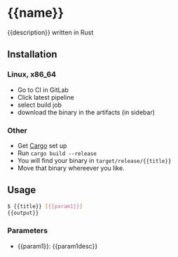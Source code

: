 # {{name}}
{{description}} written in Rust

## Installation
### Linux, x86_64
 * Go to CI in GitLab
 * Click latest pipeline
 * select build job
 * download the binary in the artifacts (in sidebar)

### Other
 * Get [Cargo](https://doc.rust-lang.org/cargo/) set up
 * Run `cargo build --release`
 * You will find your binary in `target/release/{{title}}`
 * Move that binary whereever you like.

## Usage
```bash
$ {{title}} [{{param1}}]
{{output}}
```
### Parameters
* {{param1}}: {{param1desc}}
